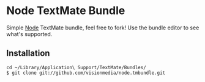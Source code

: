 
# Node TextMate Bundle

 Simple [Node](http://nodejs.org) TextMate bundle, feel
 free to fork! Use the bundle editor to see what's supported.

## Installation

```
cd ~/Library/Application\ Support/TextMate/Bundles/
$ git clone git://github.com/visionmedia/node.tmbundle.git
```
